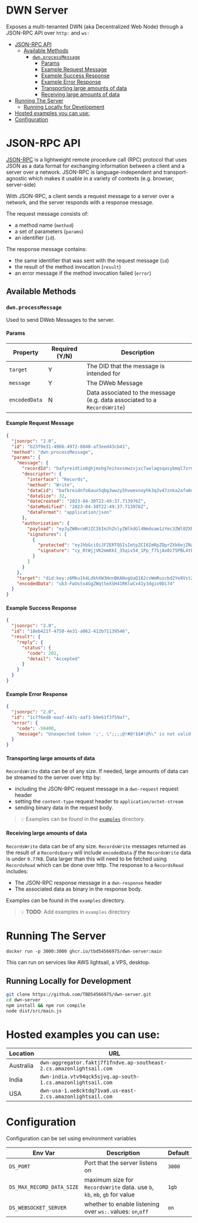 # DWN Server <!-- omit in toc -->

Exposes a multi-tenanted DWN (aka Decentralized Web Node) through a JSON-RPC API over `http:` and `ws:`

- [JSON-RPC API](#json-rpc-api)
  - [Available Methods](#available-methods)
    - [`dwn.processMessage`](#dwnprocessmessage)
      - [Params](#params)
      - [Example Request Message](#example-request-message)
      - [Example Success Response](#example-success-response)
      - [Example Error Response](#example-error-response)
      - [Transporting large amounts of data](#transporting-large-amounts-of-data)
      - [Receiving large amounts of data](#receiving-large-amounts-of-data)
- [Running The Server](#running-the-server)
  - [Running Locally for Development](#running-locally-for-development)
- [Hosted examples you can use:](#hosted-examples-you-can-use)
- [Configuration](#configuration)


# JSON-RPC API

[JSON-RPC](https://www.jsonrpc.org/specification) is a lightweight remote procedure call (RPC) protocol that uses JSON as a data format for exchanging information between a client and a server over a network. JSON-RPC is language-independent and transport-agnostic which makes it usable in a variety of contexts (e.g. browser, server-side)

With JSON-RPC, a client sends a request message to a server over a network, and the server responds with a response message. 

The request message consists of: 
* a method name (`method`)
* a set of parameters (`params`)
* an identifier (`id`). 

The response message contains:
* the same identifier that was sent with the request message (`id`)
* the result of the method invocation (`result`)
* an error message if the method invocation failed (`error`)

## Available Methods
### `dwn.processMessage`

Used to send DWeb Messages to the server.

#### Params
| Property      | Required (Y/N) | Description                                                               |
| ------------- | -------------- | ------------------------------------------------------------------------- |
| `target`      | Y              | The DID that the message is intended for                                  |
| `message`     | Y              | The DWeb Message                                                          |
| `encodedData` | N              | Data associated to the message (e.g. data associated to a `RecordsWrite`) |


#### Example Request Message
```json
{
  "jsonrpc": "2.0",
  "id": "b23f9e31-4966-4972-8048-af3eed43cb41",
  "method": "dwn.processMessage",
  "params": {
    "message": {
      "recordId": "bafyreidtix6ghjmsbg7eitexsmwzvjxc7aelagsqasybmql7zrms34ju6i",
      "descriptor": {
        "interface": "Records",
        "method": "Write",
        "dataCid": "bafkreidnfo6aux5qbg3wwzy5hvwexnoyhk3q3v47znka2afa6mf2rffkbi",
        "dataSize": 32,
        "dateCreated": "2023-04-30T22:49:37.713976Z",
        "dateModified": "2023-04-30T22:49:37.713976Z",
        "dataFormat": "application/json"
      },
      "authorization": {
        "payload": "eyJyZWNvcmRJZCI6ImJhZnlyZWlkdGl4Nmdoam1zYmc3ZWl0ZXhzbXd6dmp4YzdhZWxhZ3NxYXN5Ym1xbDd6cm1zMzRqdTZpIiwiZGVzY3JpcHRvckNpZCI6ImJhZnlyZWlheTVwNWZ1bzJhc2hqZXRvbzR1M3p1b282dW02cGlzNHl5NnUzaHE1emxsdmZhN2ZubXY0In0",
        "signatures": [
          {
            "protected": "eyJhbGciOiJFZERTQSIsImtpZCI6ImRpZDprZXk6ejZNa3UxaDRMZGtoWFczSG5uQktBTnhnVWFRMTYyY3ZXbVJ1emNiZDJZZThWc3RaI2RpZDprZXk6ejZNa3UxaDRMZGtoWFczSG5uQktBTnhnVWFRMTYyY3ZXbVJ1emNiZDJZZThWc3RaI3o2TWt1MWg0TGRraFhXM0hubkJLQU54Z1VhUTE2MmN2V21SdXpjYmQyWWU4VnN0WiJ9",
            "signature": "cy_RtWjjVK2mmKkI_35qiv54_1Pp_f7SjAx0z75PBL4th-fgfjuLZmF-V3czCWwFYMMnN0W4zl3LJ2jEf_t9DQ"
          }
        ]
      }
    },
    "target": "did:key:z6Mku1h4LdkhXW3HnnBKANxgUaQ162cvWmRuzcbd2Ye8VstZ",
    "encodedData": "ub3-FwUsSs4GgZWqt5eXSH41RKlwCx41y3dgio9Di74"
  }
}
```

#### Example Success Response
```json
{
  "jsonrpc": "2.0",
  "id": "18eb421f-4750-4e31-a062-412b71139546",
  "result": {
    "reply": {
      "status": {
        "code": 202,
        "detail": "Accepted"
      }
    }
  }
}
```

#### Example Error Response
```json
{
  "jsonrpc": "2.0",
  "id": "1c7f6ed8-eaaf-447c-aaf3-b9e61f3f59af",
  "error": {
    "code": -50400,
    "message": "Unexpected token ';', \";;;;@!#@!$$#!@%\" is not valid JSON"
  }
}
```

#### Transporting large amounts of data
`RecordsWrite` data can be of any size. If needed, large amounts of data can be streamed to the server over http by:
* including the JSON-RPC request message in a `dwn-request` request header 
* setting the `content-type` request header to `application/octet-stream`
* sending binary data in the request body.

> 💡 Examples can be found in the [`examples`](./examples) directory. 

#### Receiving large amounts of data
`RecordsWrite` data can be of any size. `RecordsWrite` messages returned as the result of a `RecordsQuery` will include `encodedData` _if_ the `RecordsWrite` data is under `9.77KB`. Data larger than this will need to be fetched using `RecordsRead` which can be done over http. The response to a `RecordsRead` includes: 
* The JSON-RPC response message in a `dwn-response` header
* The associated data as binary in the response body.

Examples can be found in the `examples` directory. 
> 💡 **TODO**: Add examples in `examples` directory

# Running The Server
`docker run -p 3000:3000 ghcr.io/tbd54566975/dwn-server:main`

This can run on services like AWS lightsail, a VPS, desktop.

## Running Locally for Development
```bash
git clone https://github.com/TBD54566975/dwn-server.git
cd dwn-server
npm install && npm run compile
node dist/src/main.js
```

# Hosted examples you can use:
| Location  | URL                                                                  |
| --------- | -------------------------------------------------------------------- |
| Australia | `dwn-aggregator.faktj7f1fndve.ap-southeast-2.cs.amazonlightsail.com` |
| India     | `dwn-india.vtv94qck5sjvq.ap-south-1.cs.amazonlightsail.com`          |
| USA       | `dwn-usa-1.ue8cktdq71va0.us-east-2.cs.amazonlightsail.com`           |


# Configuration
Configuration can be set using environment variables

| Env Var                   | Description                                                               | Default |
| ------------------------- | ------------------------------------------------------------------------- | ------- |
| `DS_PORT`                 | Port that the server listens on                                           | `3000`  |
| `DS_MAX_RECORD_DATA_SIZE` | maximum size for `RecordsWrite` data. use `b`, `kb`, `mb`, `gb` for value | `1gb`   |
| `DS_WEBSOCKET_SERVER`     | whether to enable listening over `ws:`. values: `on`,`off`                | `on`    |